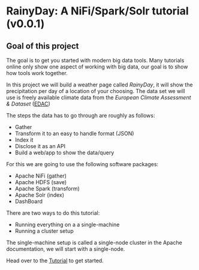 
# RainyDay: A NiFi/Spark/Solr tutorial (v0.0.1)

## Goal of this project
The goal is to get you started with modern big data tools. 
Many tutorials online only show one aspect of working with big data, our goal is to show how tools work together.

In this project we will build a weather page called *RainyDay*, it will show the precipitation per day of a location of your choosing.  The data set we will use is freely available climate data from the *European Climate Assessment & Dataset* ([EDAC](http://www.ecad.eu/))

The steps the data has to go through are roughly as follows:

- Gather
- Transform it to an easy to handle format (JSON)
- Index it
- Disclose it as an API
- Build a web/app to show the data/query

For this we are going to use the following software packages:

- Apache NiFi (gather)
- Apache HDFS (save)
- Apache Spark (transform)
- Apache Solr (index)
- DashBoard 

There are two ways to do this tutorial:

- Running everything on a a single-machine 
- Running a cluster setup

The single-machine setup is called a single-node cluster in the Apache documentation, we will start with a single-node.


Head over to the [Tutorial](tutorial_start.md) to get started.
